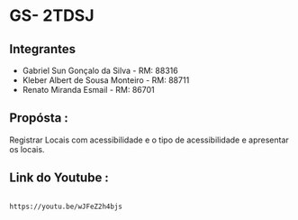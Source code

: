 # GS- 2TDSJ

## Integrantes
 - Gabriel Sun Gonçalo da Silva - RM: 88316
 - Kleber Albert de Sousa Monteiro - RM: 88711
 - Renato Miranda Esmail - RM: 86701

## Propósta :

Registrar Locais com acessibilidade e o tipo de acessibilidade e apresentar os locais.


## Link do Youtube :

```

https://youtu.be/wJFeZ2h4bjs

```
